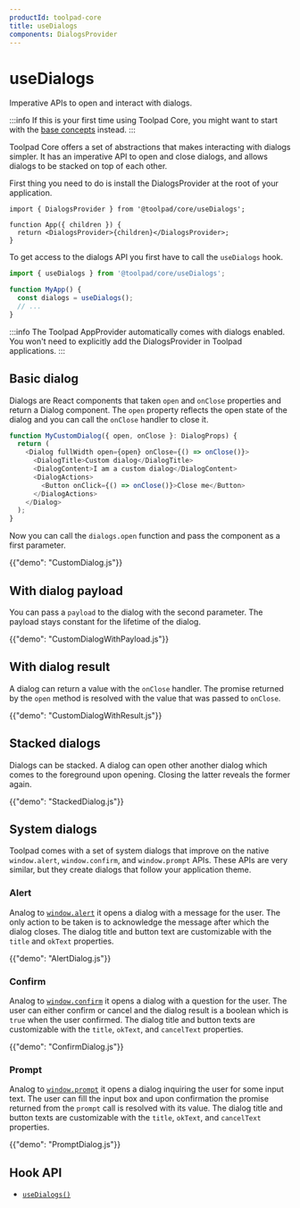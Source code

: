 ```yaml
---
productId: toolpad-core
title: useDialogs
components: DialogsProvider
---
```


# useDialogs

<p class="description">Imperative APIs to open and interact with dialogs.</p>

:::info
If this is your first time using Toolpad Core, you might want to start with the [base concepts](/toolpad/core/introduction/base-concepts/) instead.
:::

Toolpad Core offers a set of abstractions that makes interacting with dialogs simpler. It has an imperative API to open and close dialogs, and allows dialogs to be stacked on top of each other.

First thing you need to do is install the DialogsProvider at the root of your application.

```tsx
import { DialogsProvider } from '@toolpad/core/useDialogs';

function App({ children }) {
  return <DialogsProvider>{children}</DialogsProvider>;
}
```

To get access to the dialogs API you first have to call the `useDialogs` hook.

```js
import { useDialogs } from '@toolpad/core/useDialogs';

function MyApp() {
  const dialogs = useDialogs();
  // ...
}
```

:::info
The Toolpad AppProvider automatically comes with dialogs enabled. You won't need to explicitly add the DialogsProvider in Toolpad applications.
:::

## Basic dialog

Dialogs are React components that taken `open` and `onClose` properties and return a Dialog component. The `open` property reflects the open state of the dialog and you can call the `onClose` handler to close it.

```js
function MyCustomDialog({ open, onClose }: DialogProps) {
  return (
    <Dialog fullWidth open={open} onClose={() => onClose()}>
      <DialogTitle>Custom dialog</DialogTitle>
      <DialogContent>I am a custom dialog</DialogContent>
      <DialogActions>
        <Button onClick={() => onClose()}>Close me</Button>
      </DialogActions>
    </Dialog>
  );
}
```

Now you can call the `dialogs.open` function and pass the component as a first parameter.

{{"demo": "CustomDialog.js"}}

## With dialog payload

You can pass a `payload` to the dialog with the second parameter. The payload stays constant for the lifetime of the dialog.

{{"demo": "CustomDialogWithPayload.js"}}

## With dialog result

A dialog can return a value with the `onClose` handler. The promise returned by the `open` method is resolved with the value that was passed to `onClose`.

{{"demo": "CustomDialogWithResult.js"}}

## Stacked dialogs

Dialogs can be stacked. A dialog can open other another dialog which comes to the foreground upon opening. Closing the latter reveals the former again.

{{"demo": "StackedDialog.js"}}

## System dialogs

Toolpad comes with a set of system dialogs that improve on the native `window.alert`, `window.confirm`, and `window.prompt` APIs. These APIs are very similar, but they create dialogs that follow your application theme.

### Alert

Analog to [`window.alert`](https://developer.mozilla.org/en-US/docs/Web/API/Window/alert) it opens a dialog with a message for the user. The only action to be taken is to acknowledge the message after which the dialog closes.
The dialog title and button text are customizable with the `title` and `okText` properties.

{{"demo": "AlertDialog.js"}}

### Confirm

Analog to [`window.confirm`](https://developer.mozilla.org/en-US/docs/Web/API/Window/confirm) it opens a dialog with a question for the user. The user can either confirm or cancel and the dialog result is a boolean which is `true` when the user confirmed.
The dialog title and button texts are customizable with the `title`, `okText`, and `cancelText` properties.

{{"demo": "ConfirmDialog.js"}}

### Prompt

Analog to [`window.prompt`](https://developer.mozilla.org/en-US/docs/Web/API/Window/prompt) it opens a dialog inquiring the user for some input text. The user can fill the input box and upon confirmation the promise returned from the `prompt` call is resolved with its value. The dialog title and button texts are customizable with the `title`, `okText`, and `cancelText` properties.

{{"demo": "PromptDialog.js"}}

## Hook API

- [`useDialogs()`](/toolpad/core/react-use-dialogs/api/)
